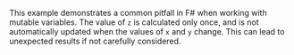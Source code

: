 This example demonstrates a common pitfall in F# when working with mutable variables.  The value of `z` is calculated only once, and is not automatically updated when the values of `x` and `y` change.  This can lead to unexpected results if not carefully considered.